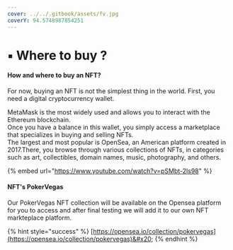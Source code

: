 ```yaml
---
cover: ../../.gitbook/assets/fv.jpg
coverY: 94.5748987854251
---
```


# ▪ Where to buy ?

#### How and where to buy an NFT?

&#x20;For now, buying an NFT is not the simplest thing in the world. First, you need a digital cryptocurrency wallet.

MetaMask is the most widely used and allows you to interact with the Ethereum blockchain.\
Once you have a balance in this wallet, you simply access a marketplace that specializes in buying and selling NFTs.\
The largest and most popular is OpenSea, an American platform created in 2017.There, you browse through various collections of NFTs, in categories such as art, collectibles, domain names, music, photography, and others.

{% embed url="https://www.youtube.com/watch?v=pSMbt-2ls98" %}

#### NFT's PokerVegas

Our PokerVegas NFT collection will be available on the Opensea platform for you to access and after final testing we will add it to our own NFT markteplace platform.

{% hint style="success" %}
[https://opensea.io/collection/pokervegas](https://opensea.io/collection/pokervegas)&#x20;
{% endhint %}
